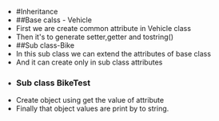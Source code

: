 - #Inheritance
- ##Base calss - Vehicle
- First we are create common attribute in Vehicle class
- Then it's to generate setter,getter and tostring()
- ##Sub class-Bike
- In this sub class we can extend the attributes of base class 
- And it can create only  in sub class attributes
-  ### Sub class BikeTest
- Create object using get the value of attribute
- Finally that object values are print by to string.
